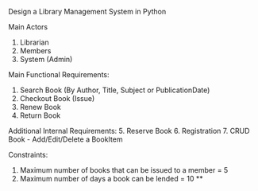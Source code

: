 Design a Library Management System in Python

Main Actors
1. Librarian
2. Members
3. System (Admin)

Main Functional Requirements:
1. Search Book (By Author, Title, Subject or PublicationDate)
2. Checkout Book (Issue)
3. Renew Book
4. Return Book

Additional Internal Requirements:
5. Reserve Book
6. Registration
7. CRUD Book - Add/Edit/Delete a BookItem

Constraints:
1. Maximum number of books that can be issued to a member = 5
2. Maximum number of days a book can be lended = 10
**